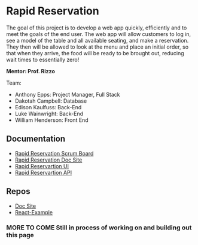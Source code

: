 # Rapid Reservation

The goal of this project is to develop a web app quickly, efficiently and to meet the goals of the end user. The web app will allow customers to log in, see a model of the table and all available seating, and make a reservation. They then will be allowed to look at the menu and place an initial order, so that when they arrive, the food will be ready to be brought out, reducing wait times to essentially zero!

**Mentor: Prof. Rizzo**

Team:

- Anthony Epps: Project Manager, Full Stack
- Dakotah Campbell: Database
- Edison Kaulfuss: Back-End
- Luke Wainwright: Back-End
- William Henderson: Front End

## Documentation

- [Rapid Reservation Scrum Board](https://github.com/orgs/Rapid-Reservation/projects/1/views/1)
- [Rapid Reservation Doc Site](https://rapid-reservation.github.io/rapid-reservation-docs/)
- [Rapid Reservartion UI](https://github.com/Rapid-Reservation/rapid-ui)
- [Rapid Reservartion API](https://github.com/Rapid-Reservation/rapid-api)

## Repos

- [Doc Site](https://github.com/Rapid-Reservation/rapid-reservation-docs)
- [React-Example](https://github.com/Rapid-Reservation/React-Example)

### MORE TO COME Still in process of working on and building out this page
